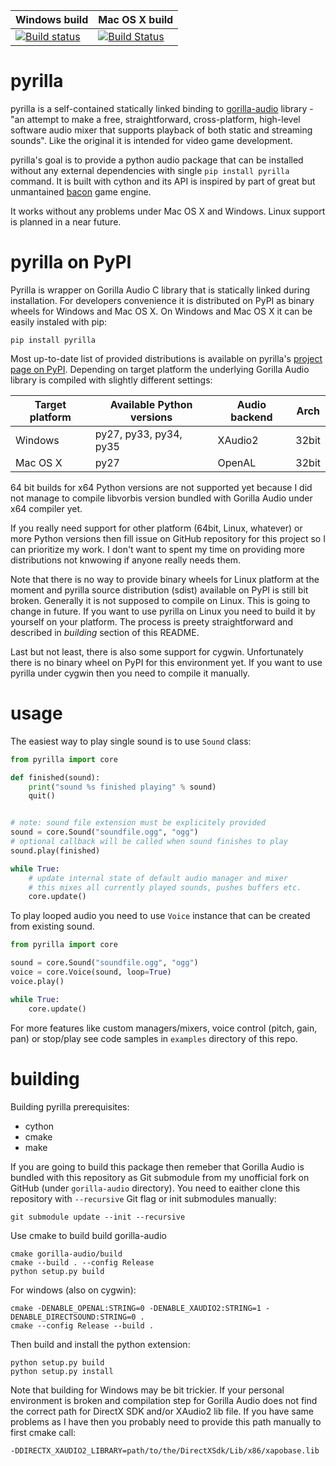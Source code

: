 | Windows build | Mac OS X build |
| ------------- | -------------- |
| [![Build status](https://ci.appveyor.com/api/projects/status/y8vq560sdve1ytct?svg=true)](https://ci.appveyor.com/project/swistakm/pyrilla) | [![Build Status](https://travis-ci.org/swistakm/pyrilla.svg?branch=master)](https://travis-ci.org/swistakm/pyrilla) |


# pyrilla

pyrilla is a self-contained statically linked binding to
[gorilla-audio](https://code.google.com/p/gorilla-audio/) library -
"an attempt to make a free, straightforward, cross-platform, high-level
software audio mixer that supports playback of both static and streaming
sounds". Like the original it is intended for video game development.

pyrilla's goal is to provide a python audio package that can be installed
without any external dependencies with single `pip install pyrilla` command.
It is built with cython and its API is inspired by part of great but
unmantained [bacon](https://github.com/aholkner/bacon) game engine.

It works without any problems under Mac OS X and Windows. Linux support is
planned in a near future.


# pyrilla on PyPI

Pyrilla is wrapper on Gorilla Audio C library that is statically linked during
installation. For developers convenience it is distributed on PyPI as binary
wheels for Windows and Mac OS X. On Windows and Mac OS X it can be easily
instaled with pip:

    pip install pyrilla
    
Most up-to-date list of provided distributions is available on pyrilla's
[project page on PyPI](https://pypi.python.org/pypi/pyrilla/0.0.1). Depending
on target platform the underlying Gorilla Audio library is compiled with 
slightly different settings:

| Target platform | Available Python versions | Audio backend | Arch  |
| --------------- | ------------------------- | ------------- | ----- |
| Windows         | py27, py33, py34, py35    | XAudio2       | 32bit |
| Mac OS X        | py27                      | OpenAL        | 32bit |

64 bit builds for x64 Python versions are not supported yet because I did
not manage to compile libvorbis version bundled with Gorilla Audio under
x64 compiler yet.

If you really need support for other platform (64bit, Linux, whatever) or more 
Python versions then fill issue on GitHub repository for this project 
so I can prioritize my work. I don't want to spent my time on providing more 
distributions not knwowing if anyone really needs them.

Note that there is no way to provide binary wheels for Linux platform at the
moment and pyrilla source distribution (sdist) available on PyPI is still bit
broken. Generally it is not supposed to compile on Linux. This is going to
change in future. If you want to use pyrilla on Linux you need to build it by
yourself on your platform. The process is preety straightforward and described
in *building* section of this README.

Last but not least, there is also some support for cygwin. Unfortunately there
is no binary wheel on PyPI for this environment yet. If you want to use
pyrilla under cygwin then you need to compile it manually.


# usage

The easiest way to play single sound is to use `Sound` class:

```python
from pyrilla import core

def finished(sound):
    print("sound %s finished playing" % sound)
    quit()


# note: sound file extension must be explicitely provided
sound = core.Sound("soundfile.ogg", "ogg")
# optional callback will be called when sound finishes to play
sound.play(finished)

while True:
    # update internal state of default audio manager and mixer
    # this mixes all currently played sounds, pushes buffers etc.
    core.update()
```

To play looped audio you need to use `Voice` instance that can be
created from existing sound.


```python
from pyrilla import core

sound = core.Sound("soundfile.ogg", "ogg")
voice = core.Voice(sound, loop=True)
voice.play()

while True:
    core.update()
```

For more features like custom managers/mixers, voice control (pitch, gain, pan)
or stop/play see code samples in `examples` directory of this repo.


# building

Building pyrilla prerequisites:

* cython
* cmake
* make

If you are going to build this package then remeber that Gorilla Audio is
bundled with this repository as Git submodule from my unofficial fork on
GitHub (under `gorilla-audio` directory). You need to eaither clone this
repository with `--recursive` Git flag or init submodules manually:

    git submodule update --init --recursive

Use cmake to build build gorilla-audio

    cmake gorilla-audio/build
    cmake --build . --config Release
    python setup.py build

For windows (also on cygwin):

    cmake -DENABLE_OPENAL:STRING=0 -DENABLE_XAUDIO2:STRING=1 -DENABLE_DIRECTSOUND:STRING=0 .
    cmake --config Release --build .


Then build and install the python extension:

    python setup.py build
    python setup.py install


Note that building for Windows may be bit trickier. If your personal
environment is broken and compilation step for Gorilla Audio does not find
the correct path for DirectX SDK and/or XAudio2 lib file. If you have same problems as I have then
you probably need to provide this path manually to first cmake call:

    -DDIRECTX_XAUDIO2_LIBRARY=path/to/the/DirectXSdk/Lib/x86/xapobase.lib
